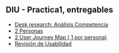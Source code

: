 ## DIU - Practica1, entregables


- [Desk research: Análisis Competencia](User_reach_briefing.pdf)
- [2 Personas](Personas) 
- [2 User Journey Map  ( 1 por persona)](Personas)
- [Revisión de Usabilidad](Usability_Review)

